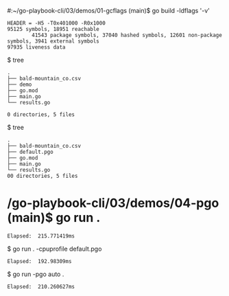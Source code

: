 #:~/go-playbook-cli/03/demos/01-gcflags (main)$ go build -ldflags '-v'
```
HEADER = -H5 -T0x401000 -R0x1000
95125 symbols, 18951 reachable
        41543 package symbols, 37040 hashed symbols, 12601 non-package symbols, 3941 external symbols
97935 liveness data
```

$ tree
```
.
├── bald-mountain_co.csv
├── demo
├── go.mod
├── main.go
└── results.go

0 directories, 5 files
```


$ tree
```
.
├── bald-mountain_co.csv
├── default.pgo
├── go.mod
├── main.go
└── results.go
00 directories, 5 files
```


# /go-playbook-cli/03/demos/04-pgo (main)$ go run .
```
Elapsed:  215.771419ms
```


$ go run . -cpuprofile default.pgo
```
Elapsed:  192.98309ms
```

$ go run -pgo auto .
```
Elapsed:  210.260627ms
```